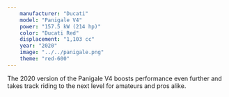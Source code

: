```yaml
---
    manufacturer: "Ducati"
    model: "Panigale V4"
    power: "157.5 kW (214 hp)"
    color: "Ducati Red"
    displacement: "1,103 cc"
    year: "2020"
    image: "../../panigale.png"
    theme: "red-600"
---
```


The 2020 version of the Panigale V4 boosts performance even further and takes track riding to the next level for amateurs and pros alike. 